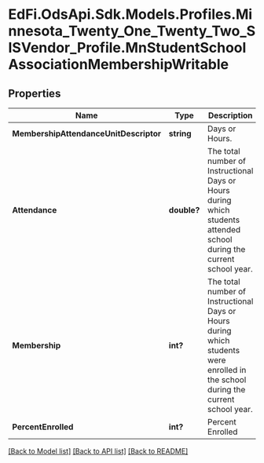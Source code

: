 # EdFi.OdsApi.Sdk.Models.Profiles.Minnesota_Twenty_One_Twenty_Two_SISVendor_Profile.MnStudentSchoolAssociationMembershipWritable
## Properties

Name | Type | Description | Notes
------------ | ------------- | ------------- | -------------
**MembershipAttendanceUnitDescriptor** | **string** | Days or Hours. | 
**Attendance** | **double?** | The total number of Instructional Days or Hours during which students attended school during the current school year. | 
**Membership** | **int?** | The total number of Instructional Days or Hours during which students were enrolled in the school during the current school year. | 
**PercentEnrolled** | **int?** | Percent Enrolled | 

[[Back to Model list]](../README.md#documentation-for-models) [[Back to API list]](../README.md#documentation-for-api-endpoints) [[Back to README]](../README.md)

